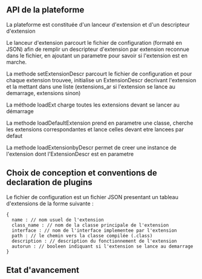 ## API de la plateforme

La plateforme est constituée d'un lanceur d'extension et d'un descripteur d'extension

Le lanceur d'extension parcourt le fichier de configuration (formaté en JSON) afin de remplir un descripteur d'extension par extension reconnue dans le fichier, en ajoutant un parametre pour savoir si l'extension est en marche.

La methode setExtensionDescr parcourt le fichier de configuration et pour chaque extension trouvee, initialise un ExtensionDescr decrivant l'extension et la mettant dans une liste (extensions_ar si l'extension se lance au demarrage, extensions sinon)

La méthode loadExt charge toutes les extensions devant se lancer au démarrage

La methode loadDefaultExtension prend en parametre une classe, cherche les extensions correspondantes et lance celles devant etre lancees par defaut

La methode loadExtensionbyDescr permet de creer une instance de l'extension dont l'ExtensionDescr est en parametre

## Choix de conception et conventions de declaration de plugins 

Le fichier de configuration est un fichier JSON presentant un tableau d'extensions de la forme suivante : 

	{
      name : // nom usuel de l'extension
      class_name : // nom de la classe principale de l'extension
      interface : // nom de l'interface implementee par l'extension
      path : // le chemin vers la classe compilée (.class)
      description : // description du fonctionnement de l'extension
      autorun : // booleen indiquant si l'extension se lance au demarrage
    }

## Etat d'avancement

